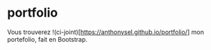 # portfolio

Vous trouverez !(ci-joint)[https://anthonysel.github.io/portfolio/] mon portefolio, fait en Bootstrap.
